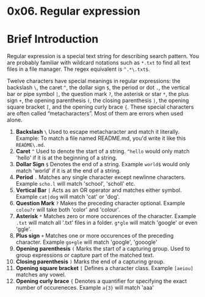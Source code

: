 # 0x06. Regular expression
# Brief Introduction
Regular expression is a special text string for describing search pattern.
You are probably familiar with wildcard notations such as `*.txt` to find all text files in a file manager. The regex equivalent is `^.*\.txt$`.

Twelve characters have special meanings in regular expressions: the backslash `\`, the caret `^`, the dollar sign `$`, the period or dot `.`, the vertical bar or pipe symbol `|`, the question mark `?`, the asterisk or star `*`, the plus sign `+`, the opening parenthesis `(`, the closing parenthesis `)`, the opening square bracket `[`, and the opening curly brace `{`. These special characters are often called “metacharacters”. Most of them are errors when used alone.

1. **Backslash** `\`
Used to escape metacharacter and match it literally. Example: To match a file named README.md, you'd write it like this `README\.md`.
2. **Caret** `^`
Used to denote the start of a string. `^hello` would only match 'hello' if it is at the beginning of a string.
3. **Dollar Sign** `$`
Denotes the end of a string. Example `world$` would only match 'world' if it is at the end of a string.
4. **Period** `.`
Matches any single character except newlinne characters. Example `scho.l` will match 'school', 'scholl' etc.
5. **Vertical Bar** `|`
Acts as an OR operator and matches either symbol. Example `cat|dog` will match 'cat' or 'dog'.
6. **Question Mark** `?`
Makes the preceding character optional. Example `colou?r` will take both 'color' and 'colour'.
7. **Asterisk** `*`
Matches zero or more occurences of the character. Example `.txt` will match all '.txt' files in a folder. `g*gle` will match 'google' or even 'ggle'.
8. **Plus sign** `+`
Matches one or more occurences of the preceding character. Example `go+gle` will match 'google', 'gooogle'
9. **Opening parenthesis** `(`
Marks the start of a capturing group. Used to group expressions or capture part of the matched text.
10. **Closing parenthesis** `)`
Marks the end of a capturing group.
11. **Opening square bracket** `[`
Defines a character class. Example `[aeiou]` matches any vowel.
12. **Opening curly brace** `{`
Denotes a quantifier for specifying the exact number of occureneces. Example `a{3}` will match 'aaa'
